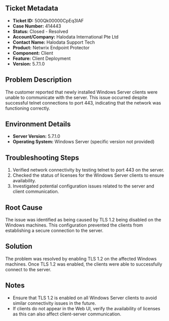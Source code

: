 ## Ticket Metadata
- **Ticket ID:** 500Qk00000CpEq3IAF
- **Case Number:** 414443
- **Status:** Closed - Resolved
- **Account/Company:** Halodata International Pte Ltd
- **Contact Name:** Halodata Support Tech
- **Product:** Netwrix Endpoint Protector
- **Component:** Client
- **Feature:** Client Deployment
- **Version:** 5.7.1.0

## Problem Description
The customer reported that newly installed Windows Server clients were unable to communicate with the server. This issue occurred despite successful telnet connections to port 443, indicating that the network was functioning correctly.

## Environment Details
- **Server Version:** 5.7.1.0
- **Operating System:** Windows Server (specific version not provided)

## Troubleshooting Steps
1. Verified network connectivity by testing telnet to port 443 on the server.
2. Checked the status of licenses for the Windows Server clients to ensure availability.
3. Investigated potential configuration issues related to the server and client communication.

## Root Cause
The issue was identified as being caused by TLS 1.2 being disabled on the Windows machines. This configuration prevented the clients from establishing a secure connection to the server.

## Solution
The problem was resolved by enabling TLS 1.2 on the affected Windows machines. Once TLS 1.2 was enabled, the clients were able to successfully connect to the server.

## Notes
- Ensure that TLS 1.2 is enabled on all Windows Server clients to avoid similar connectivity issues in the future.
- If clients do not appear in the Web UI, verify the availability of licenses as this can also affect client-server communication.